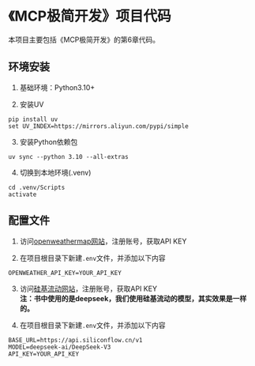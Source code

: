 # 《MCP极简开发》项目代码

本项目主要包括《MCP极简开发》的第6章代码。

## 环境安装

1. 基础环境：Python3.10+

2. 安装UV
```shell
pip install uv
set UV_INDEX=https://mirrors.aliyun.com/pypi/simple
```

3. 安装Python依赖包
```shell
uv sync --python 3.10 --all-extras
```

4. 切换到本地环境(.venv)
```shell
cd .venv/Scripts
activate
```

## 配置文件

1. 访问[openweathermap网站](https://openweathermap.org/)，注册账号，获取API KEY

2. 在项目根目录下新建`.env`文件，并添加以下内容
```text
OPENWEATHER_API_KEY=YOUR_API_KEY
```

3. 访问[硅基流动网站]()，注册账号，获取API KEY  
**注：书中使用的是deepseek，我们使用硅基流动的模型，其实效果是一样的。**

4. 在项目根目录下新建`.env`文件，并添加以下内容
```text
BASE_URL=https://api.siliconflow.cn/v1
MODEL=deepseek-ai/DeepSeek-V3
API_KEY=YOUR_API_KEY
```
